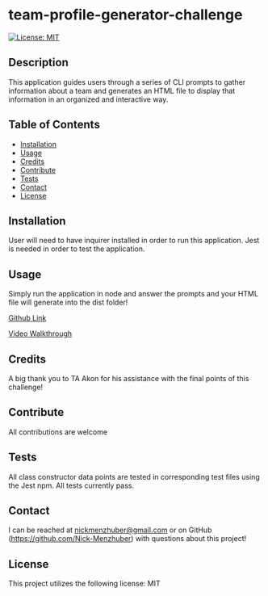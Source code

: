 # team-profile-generator-challenge
  

[![License: MIT](https://img.shields.io/badge/License-MIT-blue.svg)](https://opensource.org/licenses/MIT)
 
## Description 

This application guides users through a series of CLI prompts to gather information about a team and generates an HTML file to display that information in an organized and interactive way.



## Table of Contents
* [Installation](#installation)
* [Usage](#usage)
* [Credits](#credits)
* [Contribute](#contribute)
* [Tests](#tests)
* [Contact](#contact)
* [License](#license)

## Installation 

User will need to have inquirer installed in order to run this application. Jest is needed in order to test the application.



## Usage 

Simply run the application in node and answer the prompts and your HTML file will generate into the dist folder! 

[Github Link](https://github.com/Nick-Menzhuber/team-profile-generator-challenge)

[Video Walkthrough](https://drive.google.com/file/d/11tow80zcGnpo77dWS8H3XYfRfqet-6OV/view?usp=share_link)



## Credits 



A big thank you to TA Akon for his assistance with the final points of this challenge!



## Contribute 

All contributions are welcome 



## Tests 

All class constructor data points are tested in corresponding test files using the Jest npm. All tests currently pass.  



## Contact
I can be reached at nickmenzhuber@gmail.com or on GitHub (https://github.com/Nick-Menzhuber) with questions about this project!

## License 

This project utilizes the following license: MIT